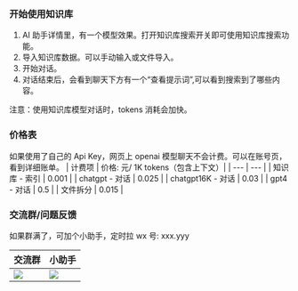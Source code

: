 ### 开始使用知识库

1. AI 助手详情里，有一个模型效果。打开知识库搜索开关即可使用知识库搜索功能。
2. 导入知识库数据。可以手动输入或文件导入。
3. 开始对话。
4. 对话结束后，会看到聊天下方有一个“查看提示词”,可以看到搜索到了哪些内容。

注意：使用知识库模型对话时，tokens 消耗会加快。

### 价格表

如果使用了自己的 Api Key，网页上 openai 模型聊天不会计费。可以在账号页，看到详细账单。
| 计费项 | 价格: 元/ 1K tokens（包含上下文）|
| --- | --- |
| 知识库 - 索引 | 0.001 |
| chatgpt - 对话 | 0.025 |
| chatgpt16K - 对话 | 0.03 |
| gpt4 - 对话 | 0.5 |
| 文件拆分 | 0.015 |

### 交流群/问题反馈

如果群满了，可加个小助手，定时拉
wx 号: xxx.yyy

| 交流群           | 小助手                                         |
| ------------- | ---------------------------------------------- |
| ![](https://) | ![](https://) |
